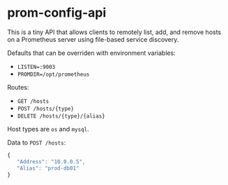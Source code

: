 prom-config-api
===============

This is a tiny API that allows clients to remotely list, add, and remove hosts on a Prometheus server using file-based service discovery.

Defaults that can be overriden with environment variables:

* `LISTEN=:9003`
* `PROMDIR=/opt/prometheus`

Routes:

* `GET /hosts`
* `POST /hosts/{type}`
* `DELETE /hosts/{type}/{alias}`

Host types are `os` and `mysql`.

Data to `POST /hosts`:

```js
{
   "Address": "10.0.0.5",
   "Alias": "prod-db01"
}
```

